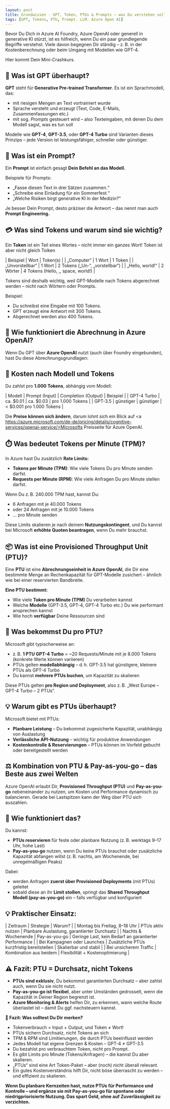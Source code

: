 ```yaml
---
layout: post
title: Grundwissen - GPT, Token, PTUs & Prompts – was Du verstehen solltest, bevor Du loslegst
tags: [GPT, Tokens, PTU, Prompt. LLM. Azure Open AI]
---
```


Bevor Du Dich in Azure AI Foundry, Azure OpenAI oder generell in generative KI stürzt, ist es hilfreich, wenn Du ein paar grundlegende Begriffe verstehst. Viele davon begegnen Dir ständig – z. B. in der Kostenberechnung oder beim Umgang mit Modellen wie GPT-4.

Hier kommt Dein Mini-Crashkurs.

## 📌 Was ist GPT überhaupt?
**GPT** steht für **Generative Pre-trained Transformer**. Es ist ein Sprachmodell, das:

- mit riesigen Mengen an Text vortrainiert wurde
- Sprache versteht und erzeugt (Text, Code, E-Mails, Zusammenfassungen etc.)
- mit sog. *Prompts* gesteuert wird – also Texteingaben, mit denen Du dem Modell sagst, was es tun soll

Modelle wie **GPT-4**, **GPT-3.5**, oder **GPT-4 Turbo** sind Varianten dieses Prinzips – jede Version ist leistungsfähiger, schneller oder günstiger.

## 🧾 Was ist ein Prompt?
Ein **Prompt** ist einfach gesagt **Dein Befehl an das Modell.**

Beispiele für Prompts:
- „Fasse diesen Text in drei Sätzen zusammen.“
- „Schreibe eine Einladung für ein Sommerfest.“
- „Welche Risiken birgt generative KI in der Medizin?“

Je besser Dein Prompt, desto präziser die Antwort – das nennt man auch **Prompt Engineering.**

## 💳 Was sind Tokens und warum sind sie wichtig?
Ein **Token** ist ein Teil eines Wortes – nicht immer ein ganzes Wort!
Token ist aber nicht gleich Toiken

| Beispiel | Wort | Token(s) |
| „Computer“ |	1 Wort |	1 Token |
| „Unvorstellbar“ |	1 Wort |	2 Tokens („Un-“, „vorstellbar“) |
| „Hello, world!“ |	2 Wörter |	4 Tokens (Hello, ,, space, world!) |

Tokens sind deshalb wichtig, weil GPT-Modelle nach Tokens abgerechnet werden – nicht nach Wörtern oder Prompts.

Beispiel:

- Du schreibst eine Eingabe mit 100 Tokens.
- GPT erzeugt eine Antwort mit 300 Tokens.
- Abgerechnet werden also 400 Tokens.

## 🧩 Wie funktioniert die Abrechnung in Azure OpenAI?
Wenn Du GPT über **Azure OpenAI** nutzt (auch über Foundry eingebunden), hast Du diese Abrechnungsgrundlagen:

## 🔢 Kosten nach Modell und Tokens
Du zahlst pro **1.000 Tokens**, abhängig vom Modell:

| Modell |	Prompt (Input) |	Completion (Output) |	Beispiel |
| GPT-4 Turbo |	ca. $0.01	| ca. $0.03	| pro 1.000 Tokens |
| GPT-3.5	| günstiger	| günstiger	| < $0.001 pro 1.000 Tokens |

Die **Preise können sich ändern**, darum lohnt sich ein Blick auf <a https://azure.microsoft.com/de-de/pricing/details/cognitive-services/openai-service/>Microsofts Preisseite für Azure OpenAI</a>.

## ⏱️ Was bedeutet Tokens per Minute (TPM)?
In Azure hast Du zusätzlich **Rate Limits:**

- **Tokens per Minute (TPM)**: Wie viele Tokens Du pro Minute senden darfst.
- **Requests per Minute (RPM)**: Wie viele Anfragen Du pro Minute stellen darfst.

Wenn Du z. B. 240.000 TPM hast, kannst Du:

- 6 Anfragen mit je 40.000 Tokens
- oder 24 Anfragen mit je 10.000 Tokens
- … pro Minute senden

Diese Limits skalieren je nach deinem **Nutzungskontingent**, und Du kannst bei Microsoft **erhöhte Quoten beantragen**, wenn Du mehr brauchst.

## 📦 Was ist eine Provisioned Throughput Unit (PTU)?
Eine **PTU** ist eine **Abrechnungseinheit in Azure OpenAI**, die Dir eine bestimmte Menge an Rechenkapazität für GPT-Modelle zusichert – ähnlich wie bei einer reservierten Bandbreite.

**Eine PTU bestimmt:**
- Wie viele **Token pro Minute (TPM)** Du verarbeiten kannst
- Welche **Modelle** (GPT-3.5, GPT-4, GPT-4 Turbo etc.) Du wie performant ansprechen kannst
- Wie hoch **verfügbar** Deine Ressourcen sind

## 🧮 Was bekommst Du pro PTU?
Microsoft gibt typischerweise an:

- z. B. **1 PTU GPT-4 Turbo** = ~20 Requests/Minute mit je 8.000 Tokens (konkrete Werte können variieren)
- PTUs gelten **modellabhängig** – d. h. GPT-3.5 hat günstigere, kleinere PTUs als GPT-4 Turbo
- Du kannst **mehrere PTUs buchen**, um Kapazität zu skalieren

Diese PTUs gelten **pro Region und Deployment**, also z. B. „West Europe – GPT-4 Turbo – 2 PTUs“.

## 💡 Warum gibt es PTUs überhaupt?
Microsoft bietet mit PTUs:

- **Planbare Leistung** – Du bekommst zugesicherte Kapazität, unabhängig von Auslastung
- **Verlässliche API-Nutzung** – wichtig für produktive Anwendungen
- **Kostenkontrolle & Reservierungen** – PTUs können im Vorfeld gebucht oder bereitgestellt werden

## ⚖️ Kombination von PTU & Pay-as-you-go – das Beste aus zwei Welten
Azure OpenAI erlaubt Dir, **Provisioned Throughput (PTU)** und **Pay-as-you-go** nebeneinander zu nutzen, um Kosten und Performance dynamisch zu balancieren.
Gerade bei Lastspitzen kann der Weg über PTU sich auszahlen.

## 🧩 Wie funktioniert das?
Du kannst:

- **PTUs reservieren** für feste oder planbare Nutzung (z. B. werktags 9–17 Uhr, hohe Last)
- **Pay-as-you-go** nutzen, wenn Du keine PTUs brauchst oder zusätzliche Kapazität abfangen willst (z. B. nachts, am Wochenende, bei unregelmäßigen Peaks)

Dabei:

- werden Anfragen **zuerst über Provisioned Deployments** (mit PTUs) geleitet
- sobald diese an ihr **Limit stoßen**, springt das **Shared Throughput Modell (pay-as-you-go)** ein – falls verfügbar und konfiguriert

## 💡 Praktischer Einsatz:

| Zeitraum | Strategie | Warum? |
| Montag bis Freitag, 8–18 Uhr | PTUs aktiv nutzen | Planbare Auslastung, garantierter Durchsatz |
| Nachts & Wochenende | Pay-as-you-go | Geringe Last, kein Bedarf an garantierter Performance |
| Bei Kampagnen oder Launches | Zusätzliche PTUs kurzfristig bereitstellen | Skalierbar und stabil |
| Bei unsicherem Traffic | Kombination aus beidem |	Flexibilität + Kostenoptimierung |

## ⚠️ Fazit: PTU = Durchsatz, nicht Tokens
- **PTUs sind exklusiv**, Du bekommst garantierten Durchsatz – aber zahlst auch, wenn Du sie nicht nutzt.
- **Pay-as-you-go ist flexibel**, aber unter Umständen gedrosselt, wenn die Kapazität in Deiner Region begrenzt ist.
- **Azure Monitoring & Alerts** helfen Dir, zu erkennen, wann welche Route überlastet ist – damit Du ggf. nachsteuern kannst.


**🎯 Fazit: Was solltest Du Dir merken?**
- Tokenverbrauch = Input + Output, und Token ≠ Wort!
- PTUs sichern Durchsatz, nicht Tokens an sich
- TPM & RPM sind Limitierungen, die durch PTUs beeinflusst werden
- Jedes Modell hat eigene Grenzen & Kosten – GPT-4 ≠ GPT-3.5
- Du bezahlst pro verbrauchtem Token, nicht pro Prompt.
- Es gibt Limits pro Minute (Tokens/Anfragen) – die kannst Du aber skalieren.
- „PTUs“ sind eine Art Token-Paket – aber (noch) nicht überall relevant.
- Ein gutes Kostenverständnis hilft Dir, nicht böse überrascht zu werden – und effizient zu skalieren.

**Wenn Du planbare Kernzeiten hast, nutze PTUs für Performance und Kontrolle – und ergänze sie mit Pay-as-you-go für spontane oder niedrigpriorisierte Nutzung.
Das spart Geld, ohne auf Zuverlässigkeit zu verzichten.**
